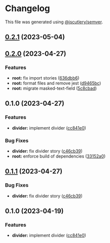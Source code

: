# Changelog

This file was generated using [@jscutlery/semver](https://github.com/jscutlery/semver).

## [0.2.1](https://github.com/Novatics/novatics-ui/compare/divider-0.2.0...divider-0.2.1) (2023-05-04)

## [0.2.0](https://github.com/Novatics/novatics-ui/compare/divider-0.1.0...divider-0.2.0) (2023-04-27)


### Features

* **root:** fix import stories ([636dbb6](https://github.com/Novatics/novatics-ui/commit/636dbb6413892ac79bd5869afe247a0c28dd7db1))
* **root:** format files and remove jest ([d9465bc](https://github.com/Novatics/novatics-ui/commit/d9465bc1205be35fa970b607b6cb1d05aca4f756))
* **root:** migrate masked-text-field ([5c8cbad](https://github.com/Novatics/novatics-ui/commit/5c8cbada3ef5b43390b1a94787352e6154402079))

## 0.1.0 (2023-04-27)


### Features

* **divider:** implement divider ([cc841e0](https://github.com/Novatics/novatics-ui/commit/cc841e0783e930fbcf714c10b5c237f84ba6466e))


### Bug Fixes

* **divider:** fix divider story ([c46cb39](https://github.com/Novatics/novatics-ui/commit/c46cb39ec6297da0ea2181cf991133f022837eff))
* **root:** enforce build of dependencies ([33152a0](https://github.com/Novatics/novatics-ui/commit/33152a0c7f2215c777013c594818dd537edd5a7c))

## [0.1.1](https://github.com/Novatics/novatics-ui/compare/divider-0.1.0...divider-0.1.1) (2023-04-27)


### Bug Fixes

* **divider:** fix divider story ([c46cb39](https://github.com/Novatics/novatics-ui/commit/c46cb39ec6297da0ea2181cf991133f022837eff))

## 0.1.0 (2023-04-19)


### Features

* **divider:** implement divider ([cc841e0](https://github.com/Novatics/novatics-ui/commit/cc841e0783e930fbcf714c10b5c237f84ba6466e))
